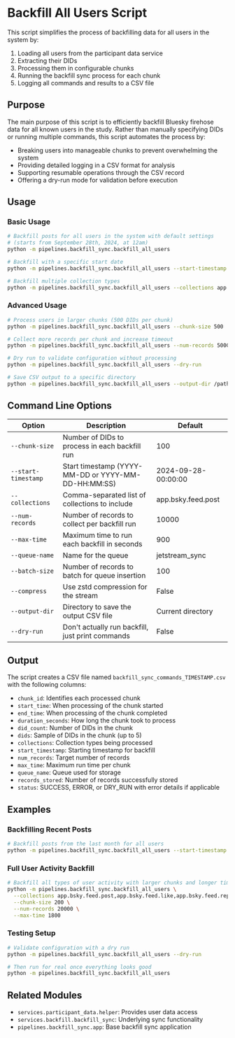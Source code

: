 # Backfill All Users Script

This script simplifies the process of backfilling data for all users in the system by:
1. Loading all users from the participant data service
2. Extracting their DIDs
3. Processing them in configurable chunks
4. Running the backfill sync process for each chunk
5. Logging all commands and results to a CSV file

## Purpose

The main purpose of this script is to efficiently backfill Bluesky firehose data for all known users in the study. Rather than manually specifying DIDs or running multiple commands, this script automates the process by:

- Breaking users into manageable chunks to prevent overwhelming the system
- Providing detailed logging in a CSV format for analysis
- Supporting resumable operations through the CSV record
- Offering a dry-run mode for validation before execution

## Usage

### Basic Usage

```bash
# Backfill posts for all users in the system with default settings
# (starts from September 28th, 2024, at 12am)
python -m pipelines.backfill_sync.backfill_all_users

# Backfill with a specific start date
python -m pipelines.backfill_sync.backfill_all_users --start-timestamp 2024-01-01

# Backfill multiple collection types
python -m pipelines.backfill_sync.backfill_all_users --collections app.bsky.feed.post,app.bsky.feed.like
```

### Advanced Usage

```bash
# Process users in larger chunks (500 DIDs per chunk)
python -m pipelines.backfill_sync.backfill_all_users --chunk-size 500

# Collect more records per chunk and increase timeout
python -m pipelines.backfill_sync.backfill_all_users --num-records 50000 --max-time 1800

# Dry run to validate configuration without processing
python -m pipelines.backfill_sync.backfill_all_users --dry-run

# Save CSV output to a specific directory
python -m pipelines.backfill_sync.backfill_all_users --output-dir /path/to/output
```

## Command Line Options

| Option | Description | Default |
|--------|-------------|---------|
| `--chunk-size` | Number of DIDs to process in each backfill run | 100 |
| `--start-timestamp` | Start timestamp (YYYY-MM-DD or YYYY-MM-DD-HH:MM:SS) | 2024-09-28-00:00:00 |
| `--collections` | Comma-separated list of collections to include | app.bsky.feed.post |
| `--num-records` | Number of records to collect per backfill run | 10000 |
| `--max-time` | Maximum time to run each backfill in seconds | 900 |
| `--queue-name` | Name for the queue | jetstream_sync |
| `--batch-size` | Number of records to batch for queue insertion | 100 |
| `--compress` | Use zstd compression for the stream | False |
| `--output-dir` | Directory to save the output CSV file | Current directory |
| `--dry-run` | Don't actually run backfill, just print commands | False |

## Output

The script creates a CSV file named `backfill_sync_commands_TIMESTAMP.csv` with the following columns:

- `chunk_id`: Identifies each processed chunk
- `start_time`: When processing of the chunk started
- `end_time`: When processing of the chunk completed
- `duration_seconds`: How long the chunk took to process
- `did_count`: Number of DIDs in the chunk
- `dids`: Sample of DIDs in the chunk (up to 5)
- `collections`: Collection types being processed
- `start_timestamp`: Starting timestamp for backfill
- `num_records`: Target number of records
- `max_time`: Maximum run time per chunk
- `queue_name`: Queue used for storage
- `records_stored`: Number of records successfully stored
- `status`: SUCCESS, ERROR, or DRY_RUN with error details if applicable

## Examples

### Backfilling Recent Posts

```bash
# Backfill posts from the last month for all users
python -m pipelines.backfill_sync.backfill_all_users --start-timestamp 2024-05-01
```

### Full User Activity Backfill

```bash
# Backfill all types of user activity with larger chunks and longer timeouts
python -m pipelines.backfill_sync.backfill_all_users \
  --collections app.bsky.feed.post,app.bsky.feed.like,app.bsky.feed.repost,app.bsky.graph.follow \
  --chunk-size 200 \
  --num-records 20000 \
  --max-time 1800
```

### Testing Setup

```bash
# Validate configuration with a dry run
python -m pipelines.backfill_sync.backfill_all_users --dry-run

# Then run for real once everything looks good
python -m pipelines.backfill_sync.backfill_all_users
```

## Related Modules

- `services.participant_data.helper`: Provides user data access
- `services.backfill.backfill_sync`: Underlying sync functionality
- `pipelines.backfill_sync.app`: Base backfill sync application 
